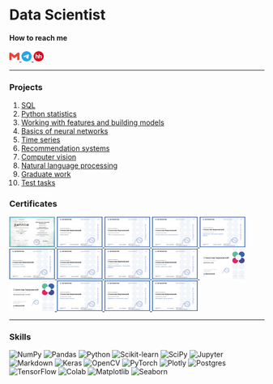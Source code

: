 # Data Scientist

#### How to reach me
<p>
  <a href="http://berezovsky.stanislav@gmail.com">
    <img src="Images/gmail-color.svg" width="20" height="20" alt="Gmail">
  </a>
  <a href="https://t.me/bonkers_laziest_savvy" title="Telegram">
    <img src="Images/telegram-color.svg" width="20" height="20" alt="Telegram">
  </a>
  <a href="https://hh.ru/applicant/resumes/view?resume=571a9abfff0dbe6e190039ed1f6a65706b6573">
    <img src="Images/hh-color.png" width="20" height="20" alt="HH">
  </a>
</p>

---
<!--
### Education
[<img src='https://cdn.jsdelivr.net/npm/simple-icons@3.0.1/icons/github.svg' alt='github' height='40'>](https://github.com/bersv) 
### Work expirience-->

### Projects
1. [SQL](https://github.com/bersv/bersv.github.io/tree/main/Projects/01_SQL)
2. [Python statistics](https://github.com/bersv/bersv.github.io/tree/main/Projects/02_Python_statistics)
3. [Working with features and building models](https://github.com/bersv/bersv.github.io/tree/main/Projects/03_Working_with_features_and_building_models)
4. [Basics of neural networks](https://github.com/bersv/bersv.github.io/tree/main/Projects/04_Basics_of_neural_networks/Introduction_to_Convolutional_NNs)
5. [Time series](https://github.com/bersv/bersv.github.io/tree/main/Projects/05_Time_series)
6. [Recommendation systems](https://github.com/bersv/bersv.github.io/tree/main/Projects/06_Recommendation_systems)
7. [Computer vision](https://github.com/bersv/bersv.github.io/tree/main/Projects/07_Computer_vision)
8. [Natural language processing](https://github.com/bersv/bersv.github.io/tree/main/Projects/08_Natural_language_processing)
9. [Graduate work](https://github.com/bersv/bersv.github.io/tree/main/Projects/09_Graduate_work)
10. [Test tasks](https://github.com/bersv/bersv.github.io/tree/main/Projects/10_Test_tasks)

### Certificates
<!--лнрfhgdfrfhrрдлнг
-->

<!--
<html lang="en">
<head>
<meta charset="UTF-8">
<title>Image Hover Effect</title>
<style>
  .hover-zoom img {
    transition: transform 0.5s; /* Анимация плавного увеличения */
  }
  .hover-zoom img:hover {
    transform: scale(5); /* Увеличение в 2 раза */
  }
</style>
</head>
<body>
  <div class="hover-zoom">
    <a href="Certificates/01_SQL.pdf">
      <img src="Certificates/01_SQL.png" width="90" height="60">
    </a>
    <a href="Certificates/02_Python_basics.pdf">
      <img src="Certificates/02_Python_basics.png" width="90" height="60">
    </a>
    <a href="Certificates/03_Python_libraries_for_data_analysis.pdf">
      <img src="Certificates/03_Python_libraries_for_data_analysis.png" width="90" height="60">
    </a>
    <a href="Certificates/04_Python_statistics.pdf">
      <img src="Certificates/04_Python_statistics.png" width="90" height="60">
    </a>
    <a href="Certificates/05_Mathematics_for_data_science.pdf">
      <img src="Certificates/05_Mathematics_for_data_science.png" width="90" height="60">
    </a>
    <a href="Certificates/06_Working_with_features_and_building_models.pdf">
      <img src="Certificates/06_Working_with_features_and_building_models.png" width="90" height="60">
    </a>
    <a href="Certificates/07_Basics_of_neural_networks.pdf">
      <img src="Certificates/07_Basics_of_neural_networks.png" width="90" height="60">
    </a>
    <a href="Certificates/08_Time_series.pdf">
      <img src="Certificates/08_Time_series.png" width="90" height="60">
    </a>
    <a href="Certificates/09_Recommendation_systems.pdf">
      <img src="Certificates/09_Recommendation_systems.png" width="90" height="60">
    </a>
    <a href="Certificates/10_Computer_vision.pdf">
      <img src="Certificates/10_Computer_vision.png" width="90" height="60">
    </a>
    <a href="Certificates/11_Natural_language_processing.pdf">
      <img src="Certificates/11_Natural_language_processing.png" width="90" height="60">
    </a>
    <a href="Certificates/12_Data_project_management.pdf">
      <img src="Certificates/12_Data_project_management.png" width="90" height="60">
    </a>
    <a href="Certificates/13_Data_scientist.pdf">
      <img src="Certificates/13_Data_scientist.png" width="90" height="60">
    </a>
  </div>
</body>
</html>

1. [SQL](Certificates/01_SQL.pdf)
2. [Python basics](Certificates/02_Python_basics.pdf)
3. [Python libraries for data analysis](Certificates/03_Python_libraries_for_data_analysis.pdf)
4. [Python statistics](Certificates/04_Python_statistics.pdf)
5. [Mathematics for data science](Certificates/05_Mathematics_for_data_science.pdf)
6. [Working with features and building models](Certificates/06_Working_with_features_and_building_models.pdf)
7. [Basics of neural networks](Certificates/07_Basics_of_neural_networks.pdf)
8. [Time series](Certificates/08_Time_series.pdf)
9. [Recommendation systems](Certificates/09_Recommendation_systems.pdf)
10. [Computer vision](Certificates/10_Computer_vision.pdf)
11. [Natural language processing](Certificates/11_Natural_language_processing.pdf)
12. [Data project management](Certificates/12_Data_project_management.pdf)
13. [Data scientist](Certificates/13_Data_scientist.pdf)-->

<div>
  <a href="Certificates/14_DS_diploma.jpg">
    <img src="Certificates/14_DS_diploma.jpg" width="90" height="60">
  </a>
  <a href="Certificates/13_Data_scientist.pdf">
    <img src="Certificates/13_Data_scientist.png" width="90" height="60">
  </a>
  <a href="Certificates/01_SQL.pdf">
    <img src="Certificates/01_SQL.png" width="90" height="60">
  </a>
  <a href="Certificates/02_Python_basics.pdf">
    <img src="Certificates/02_Python_basics.png" width="90" height="60">
  </a>
  <a href="Certificates/03_Python_libraries_for_data_analysis.pdf">
    <img src="Certificates/03_Python_libraries_for_data_analysis.png" width="90" height="60">
  </a>
  <a href="Certificates/04_Python_statistics.pdf">
    <img src="Certificates/04_Python_statistics.png" width="90" height="60">
  </a>
  <a href="Certificates/05_Mathematics_for_data_science.pdf">
    <img src="Certificates/05_Mathematics_for_data_science.png" width="90" height="60">
  </a>
  <a href="Certificates/06_Working_with_features_and_building_models.pdf">
    <img src="Certificates/06_Working_with_features_and_building_models.png" width="90" height="60">
  </a>
  <a href="Certificates/07_Basics_of_neural_networks.pdf">
    <img src="Certificates/07_Basics_of_neural_networks.png" width="90" height="60">
  </a>
  <a href="Certificates/08_Time_series.pdf">
    <img src="Certificates/08_Time_series.png" width="90" height="60">
  </a>
  <a href="Certificates/09_Recommendation_systems.pdf">
    <img src="Certificates/09_Recommendation_systems.png" width="90" height="60">
  </a>
  <a href="Certificates/10_Computer_vision.pdf">
    <img src="Certificates/10_Computer_vision.png" width="90" height="60">
  </a>
  <a href="Certificates/11_Natural_language_processing.pdf">
    <img src="Certificates/11_Natural_language_processing.png" width="90" height="60">
  </a>
  <a href="Certificates/12_Data_project_management.pdf">
    <img src="Certificates/12_Data_project_management.png" width="90" height="60">
  </a>
</div>


---

### Skills

![NumPy](https://img.shields.io/badge/Numpy-%23013243.svg?style=flat-square&logo=numpy&logoColor=white)
![Pandas](https://img.shields.io/badge/Pandas-2C2D72?style=flat-square&logo=pandas&logoColor=white)
![Python](https://img.shields.io/badge/Python-14354C?style=flat-square&logo=python&logoColor=white)
![Scikit-learn](https://img.shields.io/badge/Scikit_learn-F7931E?style=flat-square&logo=scikit-learn&logoColor=white)
![SciPy](https://img.shields.io/badge/SciPy-654FF0?style=flat-square&logo=SciPy&logoColor=white)
![Jupyter](https://img.shields.io/badge/Jupyter-F37626.svg?style=flat-square&logo=Jupyter&logoColor=white)
![Markdown](https://img.shields.io/badge/Markdown-000000?style=flat-square&logo=markdown&logoColor=white)
![Keras](https://img.shields.io/badge/Keras-FF0000?style=flat-square&logo=keras&logoColor=white)
![OpenCV](https://img.shields.io/badge/OpenCV-5C3EE8?style=flat-square&logo=opencv&logoColor=white)
![PyTorch](https://img.shields.io/badge/PyTorch-EE4C2C?style=flat-square&logo=pytorch&logoColor=white)
![Plotly](https://img.shields.io/badge/Plotly-%233F4F75.svg?style=flat-square&logo=plotly&logoColor=white)
![Postgres](https://img.shields.io/badge/PostgresSQL-%23316192.svg?style=flat-square&logo=postgresql&logoColor=white)
![TensorFlow](https://img.shields.io/badge/TensorFlow-%23FF6F00.svg?style=flat-square&logo=TensorFlow&logoColor=white)
![Colab](https://img.shields.io/badge/Colab-F9AB00?style=flat-square&logo=googlecolab&color=525252)
![Matplotlib](https://img.shields.io/badge/Matplotlib-%23013243.svg?style=flat-square&logo=Matplotlib&logoColor=white)
![Seaborn](https://img.shields.io/badge/Seaborn-%233F4F75.svg?style=flat-square&logo=Matplotlib&logoColor=white)


<!--
![Plotly](https://img.shields.io/badge/Plotly-239120?style=for-the-badge&logo=plotly&logoColor=white) 
![Numpy](https://img.shields.io/badge/Numpy-777BB4?style=for-the-badge&logo=numpy&logoColor=white)
![Python](https://img.shields.io/badge/Python-FFD43B?style=for-the-badge&logo=python&logoColor=blue)
![Python](https://img.shields.io/badge/python-3670A0?style=for-the-badge&logo=python&logoColor=ffdd54)

![Telegram](https://img.shields.io/badge/Telegram-2CA5E0?style=for-the-badge&logo=telegram&logoColor=white)
![Gmail](https://img.shields.io/badge/Gmail-D14836?style=for-the-badge&logo=gmail&logoColor=white)
![GitHub](https://img.shields.io/badge/github-%23121011.svg?style=for-the-badge&logo=github&logoColor=white)

<p>
  <a href="Certificates/01_SQL.pdf">
    <img src="Certificates/01_SQL.png" width="135" height="90" alt="SQL">
  </a>
</p>
-->

<!--

<a href="https://pytorch.org/" rel="nofollow"> <img src="https://camo.githubusercontent.com/1e72f25c526d43089e8363a10ac4d99eb6e1cf613652c659d77bcdeeda657356/68747470733a2f2f7777772e766563746f726c6f676f2e7a6f6e652f6c6f676f732f7079746f7263682f7079746f7263682d69636f6e2e737667" alt="pytorch" width="40" height="40" data-canonical-src="https://www.vectorlogo.zone/logos/pytorch/pytorch-icon.svg" style="max-width: 100%;"> </a>


![pytorch](https://www.vectorlogo.zone/logos/pytorch/pytorch-icon.svg)
https://www.vectorlogo.zone/logos/python/python-icon.svg

<p align="left" dir="auto"> 
  <a href="https://www.mysql.com/" rel="nofollow">
    <img src="https://raw.githubusercontent.com/devicons/devicon/master/icons/mysql/mysql-original-wordmark.svg" alt="mysql" width="40" height="40" style="max-width: 100%;">
  </a>
  <a href="https://pandas.pydata.org/" rel="nofollow"> 
    <img src="https://raw.githubusercontent.com/devicons/devicon/2ae2a900d2f041da66e950e4d48052658d850630/icons/pandas/pandas-original.svg" alt="pandas" width="40" height="40" style="max-width: 100%;">
  </a>
  <a href="https://www.python.org/" rel="nofollow">
    <img src="https://raw.githubusercontent.com/devicons/devicon/master/icons/python/python-original.svg" alt="python" width="40" height="40" style="max-width: 100%;">
  </a>
  <a href="https://pytorch.org/" rel="nofollow"> 
    <img
src="https://www.vectorlogo.zone/logos/pytorch/pytorch-icon.svg" alt="pytorch" width="40" height="40" style="max-width: 100%;">
  </a>
  <a href="https://scikit-learn.org/" rel="nofollow">
    <img src="https://camo.githubusercontent.com/4592b4c82382213c9b29aec5d01698ae1a6f2121747bbeb649e1ec56263f6921/68747470733a2f2f75706c6f61642e77696b696d656469612e6f72672f77696b6970656469612f636f6d6d6f6e732f302f30352f5363696b69745f6c6561726e5f6c6f676f5f736d616c6c2e737667" alt="scikit_learn" width="40" height="40" data-canonical-src="https://upload.wikimedia.org/wikipedia/commons/0/05/Scikit_learn_logo_small.svg" style="max-width: 100%;">
  </a>
  <a href="https://seaborn.pydata.org/" rel="nofollow"> 
    <img src="https://camo.githubusercontent.com/9fd2f327a5cbb4cc78b8d2ec991eba5b1fd1f9bf06a3f52904da58e6ff18361e/68747470733a2f2f736561626f726e2e7079646174612e6f72672f5f696d616765732f6c6f676f2d6d61726b2d6c6967687462672e737667" alt="seaborn" width="40" height="40" data-canonical-src="https://seaborn.pydata.org/_images/logo-mark-lightbg.svg" style="max-width: 100%;">
  </a>
  <a href="https://www.tensorflow.org/" rel="nofollow">
    <img src="https://camo.githubusercontent.com/008f20e996511a8c19cea632dccfb69bd00613935b3fea3b36ce75c486713573/68747470733a2f2f7777772e766563746f726c6f676f2e7a6f6e652f6c6f676f732f74656e736f72666c6f772f74656e736f72666c6f772d69636f6e2e737667" alt="tensorflow" width="40" height="40" data-canonical-src="https://www.vectorlogo.zone/logos/tensorflow/tensorflow-icon.svg" style="max-width: 100%;">
  </a>
</p>
-->
